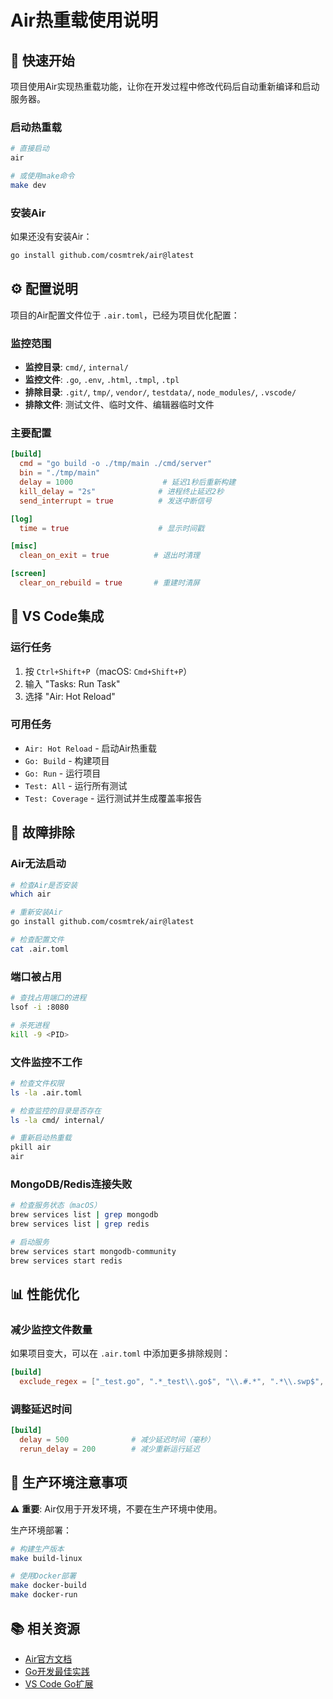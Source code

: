 # Air热重载使用说明

## 🚀 快速开始

项目使用Air实现热重载功能，让你在开发过程中修改代码后自动重新编译和启动服务器。

### 启动热重载

```bash
# 直接启动
air

# 或使用make命令
make dev
```

### 安装Air

如果还没有安装Air：

```bash
go install github.com/cosmtrek/air@latest
```

## ⚙️ 配置说明

项目的Air配置文件位于 `.air.toml`，已经为项目优化配置：

### 监控范围

- **监控目录**: `cmd/`, `internal/`
- **监控文件**: `.go`, `.env`, `.html`, `.tmpl`, `.tpl`
- **排除目录**: `.git/`, `tmp/`, `vendor/`, `testdata/`, `node_modules/`, `.vscode/`
- **排除文件**: 测试文件、临时文件、编辑器临时文件

### 主要配置

```toml
[build]
  cmd = "go build -o ./tmp/main ./cmd/server"
  bin = "./tmp/main"
  delay = 1000                    # 延迟1秒后重新构建
  kill_delay = "2s"              # 进程终止延迟2秒
  send_interrupt = true          # 发送中断信号

[log]
  time = true                    # 显示时间戳

[misc]
  clean_on_exit = true          # 退出时清理

[screen]
  clear_on_rebuild = true       # 重建时清屏
```

## 🎯 VS Code集成

### 运行任务

1. 按 `Ctrl+Shift+P`（macOS: `Cmd+Shift+P`）
2. 输入 "Tasks: Run Task"
3. 选择 "Air: Hot Reload"

### 可用任务

- `Air: Hot Reload` - 启动Air热重载
- `Go: Build` - 构建项目
- `Go: Run` - 运行项目
- `Test: All` - 运行所有测试
- `Test: Coverage` - 运行测试并生成覆盖率报告

## 🐛 故障排除

### Air无法启动

```bash
# 检查Air是否安装
which air

# 重新安装Air
go install github.com/cosmtrek/air@latest

# 检查配置文件
cat .air.toml
```

### 端口被占用

```bash
# 查找占用端口的进程
lsof -i :8080

# 杀死进程
kill -9 <PID>
```

### 文件监控不工作

```bash
# 检查文件权限
ls -la .air.toml

# 检查监控的目录是否存在
ls -la cmd/ internal/

# 重新启动热重载
pkill air
air
```

### MongoDB/Redis连接失败

```bash
# 检查服务状态（macOS）
brew services list | grep mongodb
brew services list | grep redis

# 启动服务
brew services start mongodb-community
brew services start redis
```

## 📊 性能优化

### 减少监控文件数量

如果项目变大，可以在 `.air.toml` 中添加更多排除规则：

```toml
[build]
  exclude_regex = ["_test.go", ".*_test\\.go$", "\\.#.*", ".*\\.swp$", ".*\\.tmp$", ".*\\.log$"]
```

### 调整延迟时间

```toml
[build]
  delay = 500              # 减少延迟时间（毫秒）
  rerun_delay = 200        # 减少重新运行延迟
```

## 🚀 生产环境注意事项

⚠️ **重要**: Air仅用于开发环境，不要在生产环境中使用。

生产环境部署：

```bash
# 构建生产版本
make build-linux

# 使用Docker部署
make docker-build
make docker-run
```

## 📚 相关资源

- [Air官方文档](https://github.com/cosmtrek/air)
- [Go开发最佳实践](https://golang.org/doc/effective_go.html)
- [VS Code Go扩展](https://marketplace.visualstudio.com/items?itemName=golang.Go) 